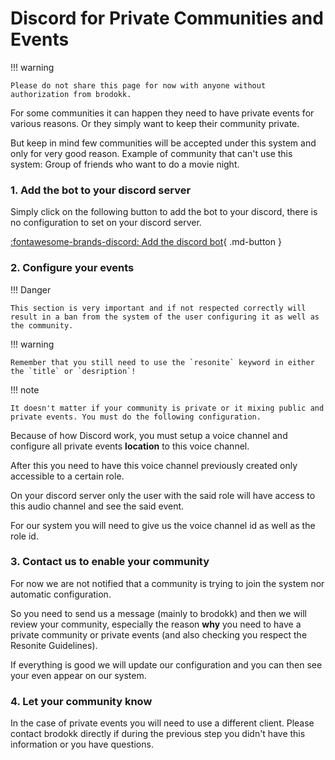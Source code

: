 # Discord for Private Communities and Events

!!! warning

    Please do not share this page for now with anyone without authorization from brodokk.

For some communities it can happen they need to have private events for various reasons. Or they simply want to keep their community private.

But keep in mind few communities will be accepted under this system and only for very good reason. Example of community that can't use this system: Group of friends who want to do a movie night.

### **1. Add the bot to your discord server**

Simply click on the following button to add the bot to your discord, there is no configuration to set on your discord server.

[:fontawesome-brands-discord: Add the discord bot](https://discord.com/oauth2/authorize?client_id=968246885628391534){ .md-button }

### **2. Configure your events**

!!! Danger

    This section is very important and if not respected correctly will result in a ban from the system of the user configuring it as well as the community.

!!! warning

    Remember that you still need to use the `resonite` keyword in either the `title` or `desription`!

!!! note

    It doesn't matter if your community is private or it mixing public and private events. You must do the following configuration.


Because of how Discord work, you must setup a voice channel and configure all private events **location** to this voice channel.

After this you need to have this voice channel previously created only accessible to a certain role.

On your discord server only the user with the said role will have access to this audio channel and see the said event.

For our system you will need to give us the voice channel id as well as the role id.



### **3. Contact us to enable your community**

For now we are not notified that a community is trying to join the system nor automatic configuration.

So you need to send us a message (mainly to brodokk) and then we will review your community, especially the reason **why** you need to have
a private community or private events (and also checking you respect the Resonite Guidelines).

If everything is good we will update our configuration and you can then see your even appear on our system.

### **4. Let your community know**

In the case of private events you will need to use a different client. Please contact brodokk directly if during the previous step you didn't
have this information or you have questions.